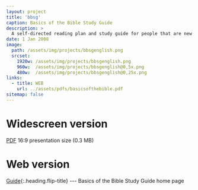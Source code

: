 ```yaml
---
layout: project
title: 'bbsg'
caption: Basics of the Bible Study Guide
description: >
  A self-directed reading plan and study guide for people that are new to the Bible and want to learn what it means to be a follower of Jesus.
date: 1 Jan 2008
image: 
  path: /assets/img/projects/bbsgenglish.png
  srcset: 
    1920w: /assets/img/projects/bbsgenglish.png
    960w:  /assets/img/projects/bbsgenglish@0,5x.png
    480w:  /assets/img/projects/bbsgenglish@0,25x.png
links:
  - title: WEB
    url: ../assets/pdfs/basicsofthebible.pdf
sitemap: false
---
```

# Widescreen version
[PDF](../assets/pdfs/basicsofthebible.pdf) <span class="icon-file-pdf"></span> 16:9 presentation size (0.3 MB)

# Web version
[Guide](../studyguide/README.md){:.heading.flip-title} --- Basics of the Bible Study Guide home page